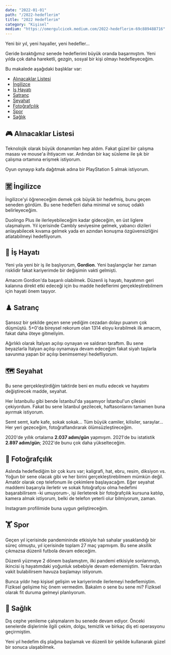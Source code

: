 ```yaml
---
date: "2022-01-01"
path: "/2022-hedeflerim"
title: "2022 Hedeflerim"
category: "Kişisel"
medium: "https://omergulcicek.medium.com/2022-hedeflerim-69c889488716"
---
```


Yeni bir yıl, yeni hayaller, yeni hedefler...

Geride bıraktığımız senede hedeflerimi büyük oranda başarmıştım. Yeni yılda çok daha hareketli, gezgin, sosyal bir kişi olmayı hedefleyeceğim.

Bu makalede aşağıdaki başlıklar var:

- <a href="#alinacaklar-listesi">Alınacaklar Listesi</a>
- <a href="#ingilizce">İngilizce</a>
- <a href="#is-hayati">İş Hayatı</a>
- <a href="#satranc">Satranç</a>
- <a href="#seyahat">Seyahat</a>
- <a href="#fotografcilik">Fotoğrafçılık</a>
- <a href="#spor">Spor</a>
- <a href="#saglik">Sağlık</a>

## 🎮 Alınacaklar Listesi

Teknolojik olarak büyük donanımları hep aldım. Fakat güzel bir çalışma masası ve mouse'a ihtiyacım var. Ardından bir kaç süsleme ile şık bir çalışma ortamına erişmek istiyorum.

Oyun oynayıp kafa dağıtmak adına bir PlayStation 5 almak istiyorum.

## 🈺 İngilizce

İngilizce'yi öğreneceğim demek çok büyük bir hedefmiş, bunu geçen seneden gördüm. Bu sene hedefleri daha minimal ve sonuç odaklı belirleyeceğim.

Duolingo Plus ile ilerleyebileceğim kadar gideceğim, en üst liglere ulaşmalıyım. Yıl içerisinde Cambly seviyesine gelmek, yabancı dizileri anlayabilecek kıvama gelmek yada en azından konuşma özgüvensizliğini atlatabilmeyi hedefliyorum.

## 🏢 İş Hayatı

Yeni yıla yeni bir iş ile başlıyorum, **Gordion**. Yeni başlangıçlar her zaman risklidir fakat kariyerimde bir değişimin vakti gelmişti.

Amacım Gordion'da başarılı olabilmek. Düzenli iş hayatı, hayatımın geri kalanına direkt etki edeceği için bu madde hedeflerimi gerçekleştirebilmem için hayati önem taşıyor.

## ♟️ Satranç

Şanssız bir şekilde geçen sene yediğim cezadan dolayı puanım çok düşmüştü. 5+0'da bireysel rekorum olan 1314 eloyu kırabilmek ilk amacım, fakat daha öteye gitmeliyim.

Ağırlıklı olarak İtalyan açılışı oynayan ve saldıran taraftım. Bu sene beyazlarla İtalyan açılışı oynamaya devam edeceğim fakat siyah taşlarla savunma yapan bir açılışı benimsemeyi hedefliyorum.

## 🗺️ Seyahat

Bu sene gerçekleştirdiğim taktirde beni en mutlu edecek ve hayatımı değiştirecek madde, seyahat.

Her İstanbullu gibi bende İstanbul'da yaşamıyor İstanbul'un çilesini çekiyordum. Fakat bu sene İstanbul gezilecek, haftasonlarını tamamen buna ayırmak istiyorum.

Semt semt, kafe kafe, sokak sokak... Tüm büyük camiler, kilisiler, saraylar... Her yeri gezeceğim, fotoğraflandırarak ölümsüzleştireceğim.

2020'de yıllık ortalama **2.037 adım/gün** yapmışım. 2021'de bu istatistik **2.897 adım/gün**; 2022'de bunu çok daha yükselteceğim.

## 📸 Fotoğrafçılık

Aslında hedeflediğim bir çok kurs var; kaligrafi, hat, ebru, resim, diksiyon vs. Yoğun bir sene olacak gibi ve her birini gerçekleştirebilmem mümkün değil. Amatör olarak cep telefonum ile çekimlere başlayacağım. Eğer seyahat maddemi başarıyla ilerletir ve sokak fotoğrafçısı olma hedefimi başarabilirsem -ki umuyorum-, işi ilerleterek bir fotoğrafçılık kursuna katılıp, kamera almak istiyorum, belki de telefon yeterli olur bilmiyorum, zaman.

Instagram profilimide buna uygun geliştireceğim.

## 🏋️ Spor

Geçen yıl içerisinde pandemininde etkisiyle halı sahalar yasaklandığı bir süreç olmuştu, yıl içerisinde toplam 27 maç yapmışım. Bu sene aksilik çıkmazsa düzenli futbola devam edeceğim.

Düzenli yüzmeye 2 dönem başlamıştım, ilki pandemi etkisiyle sonlanmıştı, ikincisi iş hayatımdaki yoğunluk sebebiyle devam edememiştim. Tekrardan vakit bulabilirsem havuza başlamayı istiyorum.

Bunca yıldır hep kişisel gelişim ve kariyerimde ilerlemeyi hedeflemiştim. Fiziksel gelişime hiç önem vermedim. Bakalım o sene bu sene mi? Fiziksel olarak fit duruma gelmeyi planlıyorum.

## 🦷 Sağlık

Dış cephe yenileme çalışmalarım bu senede devam ediyor. Önceki senelerde dişlerimle ilgili çekim, dolgu, temizlik ve birkaç diş eti operasyonu geçirmiştim.

Yeni yıl hedefim diş plağına başlamak ve düzenli bir şekilde kullanarak güzel bir sonuca ulaşabilmek.
